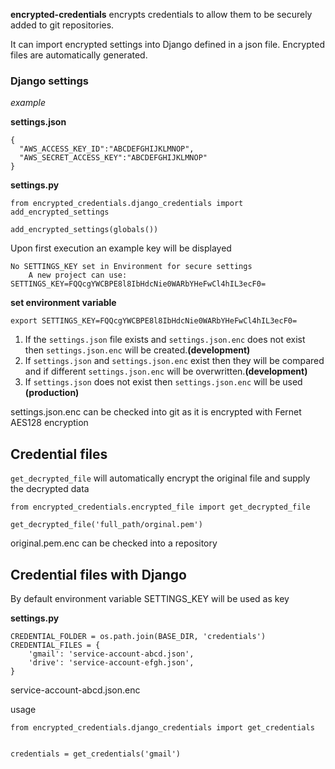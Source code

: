 
**encrypted-credentials** encrypts credentials to allow them to be securely added to git repositories.

It can import encrypted settings into Django defined in a json file. 
Encrypted files are automatically generated.


### Django settings

_example_

**settings.json** 

    {
      "AWS_ACCESS_KEY_ID":"ABCDEFGHIJKLMNOP",
      "AWS_SECRET_ACCESS_KEY":"ABCDEFGHIJKLMNOP"
    }
    

**settings.py**

    from encrypted_credentials.django_credentials import add_encrypted_settings
    
    add_encrypted_settings(globals())

Upon first execution an example key will be displayed

    No SETTINGS_KEY set in Environment for secure settings
        A new project can use: SETTINGS_KEY=FQQcgYWCBPE8l8IbHdcNie0WARbYHeFwCl4hIL3ecF0=
        
**set environment variable**

    export SETTINGS_KEY=FQQcgYWCBPE8l8IbHdcNie0WARbYHeFwCl4hIL3ecF0=

   
1. If the `settings.json` file exists and `settings.json.enc` does not exist then `settings.json.enc` will be created.**(development)**
2. If `settings.json` and `settings.json.enc` exist then they will be compared and if different `settings.json.enc` will be overwritten.**(development)**
3. If `settings.json` does not exist then `settings.json.enc` will be used **(production)**

settings.json.enc can be checked into git as it is encrypted with Fernet AES128 encryption 

 
## Credential files

`get_decrypted_file` will automatically encrypt the original file and supply the decrypted data

    from encrypted_credentials.encrypted_file import get_decrypted_file
    
    get_decrypted_file('full_path/orginal.pem')

original.pem.enc can be checked into a repository


## Credential files with Django

By default environment variable SETTINGS_KEY will be used as key

**settings.py**

    CREDENTIAL_FOLDER = os.path.join(BASE_DIR, 'credentials')
    CREDENTIAL_FILES = {
        'gmail': 'service-account-abcd.json',
        'drive': 'service-account-efgh.json',
    }


service-account-abcd.json.enc

usage

    from encrypted_credentials.django_credentials import get_credentials
    
    
    credentials = get_credentials('gmail')
    
    

     